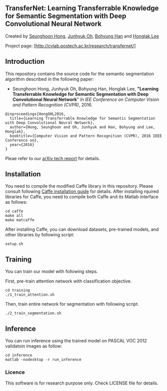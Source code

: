 ## TransferNet: Learning Transferrable Knowledge for Semantic Segmentation with Deep Convolutional Neural Network

Created by [Seunghoon Hong](http://cvlab.postech.ac.kr/~maga33/), [Junhyuk Oh](https://sites.google.com/a/umich.edu/junhyuk-oh/), [Bohyung Han](http://cvlab.postech.ac.kr/~bhhan/) and [Honglak Lee](http://web.eecs.umich.edu/~honglak/)


Project page: [http://cvlab.postech.ac.kr/research/transfernet/]

## Introduction

This repository contains the source code for the semantic segmentation algorithm described in the following paper:   
* Seunghoon Hong, Junhyuk Oh, Bohyung Han, Honglak Lee, **"Learning Transferrable Knowledge for Semantic Segmentation with Deep Convolutional Neural Network**"
    _In IEE Conference on Computer Vision and Pattern Recognition (CVPR)_, 2016.

```
@inproceedings{HongOHL2016,
  title={Learning Transferrable Knowledge for Semantic Segmentation with Deep Convolutional Neural Network},
  author={Hong, Seunghoon and Oh, Junhyuk and Han, Bohyung and Lee, Honglak},
  booktitle={Computer Vision and Pattern Recognition (CVPR), 2016 IEEE Conference on},
  year={2016}
}
```

Pleae refer to our [arXiv tech report](http://arxiv.org/abs/1512.07928) for details. 

## Installation

You need to compile the modified Caffe library in this repository.
Please consult following [Caffe installation guide](http://caffe.berkeleyvision.org/installation.html) for details. 
After installing rquired libraries for Caffe, you need to compile both Caffe and its Matlab interface as follows: 

```
cd caffe
make all
make matcaffe
```

After installing Caffe, you can download datasets, pre-trained models, and other libraries by following script:

```
setup.sh
```


## Training

You can train our model with following steps.

First, pre-train attention network with classification objective.

```
cd training
./1_train_attention.sh
```

Then, train entire network for segmentation with following script.

```
./2_train_segmentation.sh
```

## Inference

You can run inference using the trained model on PASCAL VOC 2012 validatoin images as follow:

```
cd inference
matlab -nodesktop -r run_inference
```

### Licence

This software is for research purpose only.
Check LICENSE file for details.

